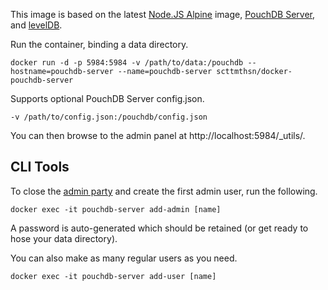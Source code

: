 This image is based on the latest [Node.JS Alpine](https://hub.docker.com/_/node/) image, [PouchDB Server](https://github.com/pouchdb/pouchdb-server), and [levelDB](https://github.com/google/leveldb).

Run the container, binding a data directory.

```
docker run -d -p 5984:5984 -v /path/to/data:/pouchdb --hostname=pouchdb-server --name=pouchdb-server scttmthsn/docker-pouchdb-server
```

Supports optional PouchDB Server config.json.

```
-v /path/to/config.json:/pouchdb/config.json
```

You can then browse to the admin panel at http://localhost:5984/_utils/.

## CLI Tools

To close the [admin party](http://guide.couchdb.org/draft/security.html#party) and create the first admin user, run the following.

```
docker exec -it pouchdb-server add-admin [name]
```

A password is auto-generated which should be retained (or get ready to hose your data directory).

You can also make as many regular users as you need.

```
docker exec -it pouchdb-server add-user [name]
```
